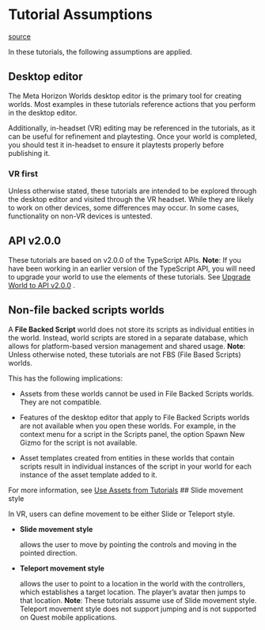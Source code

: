 # Tutorial Assumptions

[source](https://developers.meta.com/horizon-worlds/learn/documentation/tutorial-worlds/getting-started-with-tutorials/tutorial-assumptions)

In these tutorials, the following assumptions are applied.

## Desktop editor

The Meta Horizon Worlds desktop editor is the primary tool for creating worlds. Most examples in these tutorials reference actions that you perform in the desktop editor.

Additionally, in-headset (VR) editing may be referenced in the tutorials, as it can be useful for refinement and playtesting. Once your world is completed, you should test it in-headset to ensure it playtests properly before publishing it.

### VR first

Unless otherwise stated, these tutorials are intended to be explored through the desktop editor and visited through the VR headset. While they are likely to work on other devices, some differences may occur. In some cases, functionality on non-VR devices is untested.

## API v2.0.0

These tutorials are based on v2.0.0 of the TypeScript APIs. **Note**: If you have been working in an earlier version of the TypeScript API, you will need to upgrade your world to use the elements of these tutorials. See [Upgrade World to API v2.0.0](/horizon-worlds/learn/documentation/typescript/upgrade-world-to-typescript-api-v200) .

## Non-file backed scripts worlds

A **File Backed Script** world does not store its scripts as individual entities in the world. Instead, world scripts are stored in a separate database, which allows for platform-based version management and shared usage. **Note**: Unless otherwise noted, these tutorials are not FBS (File Based Scripts) worlds.

This has the following implications:

*   Assets from these worlds cannot be used in File Backed Scripts worlds. They are not compatible.

*   Features of the desktop editor that apply to File Backed Scripts worlds are not available when you open these worlds. For example, in the context menu for a script in the Scripts panel, the option Spawn New Gizmo for the script is not available.

*   Asset templates created from entities in these worlds that contain scripts result in individual instances of the script in your world for each instance of the asset template added to it.

For more information, see [Use Assets from Tutorials](/horizon-worlds/learn/documentation/tutorial-worlds/getting-started-with-tutorials/use-assets-from-tutorials) ## Slide movement style

In VR, users can define movement to be either Slide or Teleport style.

*   **Slide movement style**
    
     allows the user to move by pointing the controls and moving in the pointed direction.

*   **Teleport movement style**
    
     allows the user to point to a location in the world with the controllers, which establishes a target location. The player’s avatar then jumps to that location. **Note**: These tutorials assume use of Slide movement style. Teleport movement style does not support jumping and is not supported on Quest mobile applications.

 

 

 

 

 

 

 

 

 

 

 

 

 

 

 

 

 

 

 

 

 

 

 

 

 

 

 

 

 

 

 

 

 

 

 

 

 

 

 

 

 